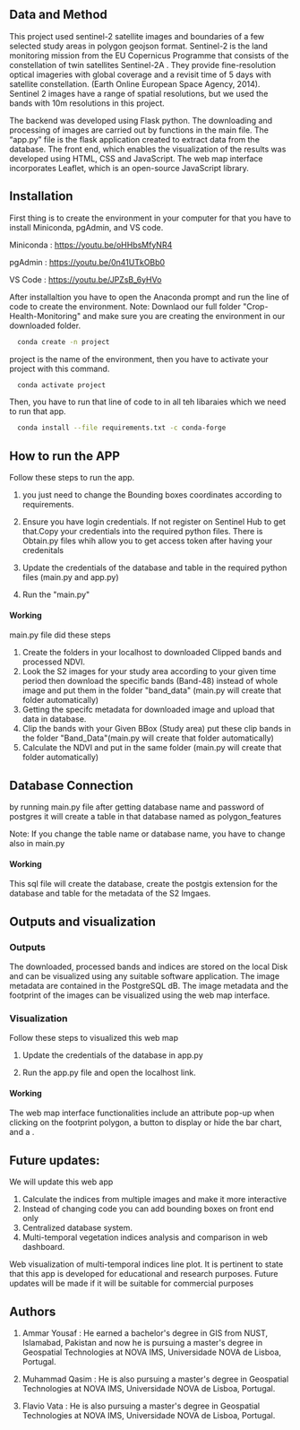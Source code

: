 ## Data and Method
This project used sentinel-2 satellite images and boundaries of a few selected study areas in polygon geojson format. Sentinel-2 is the land monitoring mission from the EU Copernicus Programme that consists of the constellation of twin satellites Sentinel-2A . They provide fine-resolution optical imageries with global coverage and a revisit time of 5 days with satellite constellation. (Earth Online European Space Agency, 2014). Sentinel 2 images have a range of spatial resolutions, but we used the bands with 10m resolutions in this project.

The backend was developed using Flask python. The downloading and processing of images are carried out by functions in the main file. The “app.py” file is the flask application created to extract data from the database. The front end, which enables the visualization of the results was developed using HTML, CSS and JavaScript. The web map interface incorporates Leaflet, which is an open-source JavaScript library.
## Installation

First thing is to create the environment in your computer for that you have to install Miniconda, pgAdmin, and VS code.

Miniconda : https://youtu.be/oHHbsMfyNR4

pgAdmin : https://youtu.be/0n41UTkOBb0

VS Code : https://youtu.be/JPZsB_6yHVo

After installaltion you have to open the Anaconda prompt and run the line of code to create the environment.
Note: Downlaod our full folder "Crop-Health-Monitoring" and make sure you are creating the environment in our downloaded folder.
```bash
  conda create -n project
```
project is the name of the environment, then you have to activate your project with this command. 
```bash
  conda activate project
```
Then, you have to run that line of code to in all teh libaraies which we need to run that app. 
```bash
  conda install --file requirements.txt -c conda-forge
```


## How to run the APP
Follow these steps to run the app.

1. you just need to change the Bounding boxes coordinates according to requirements.

2. Ensure you have login credentials. If not register on Sentinel Hub to get that.Copy your credentials into the required python files. There is Obtain.py files whih allow you to get access token after having your credenitals 

4. Update the credentials  of the database and table in the required python files (main.py and app.py)

5. Run the "main.py"




#### Working
main.py file did these steps
1. Create the folders in your localhost to downloaded Clipped bands and processed NDVI.
2. Look the S2 images for your study area  according to your given time period then download the specific bands (Band-48) instead of whole image and put them in the folder "band_data" (main.py will create that folder automatically)
3. Getting the specifc metadata for downloaded image and upload that data in database.
4. Clip the bands with your Given BBox (Study area) put these clip bands in the folder "Band_Data"(main.py will create that folder automatically)
5. Calculate the NDVI and put  in the same  folder (main.py will create that folder automatically)


## Database Connection
by running main.py file after getting database name and password of postgres it will create a table in that database named as polygon_features


Note: If you change the table name or database name, you have to change also in main.py
#### Working
This sql file will create the database, create the postgis extension for the database and table for the metadata of the S2 Imgaes.
## Outputs and visualization
### Outputs
The downloaded, processed bands and indices are stored on the local Disk and can be visualized using any suitable software application. The image metadata are contained in the PostgreSQL dB. The image metadata and the footprint of the images can be visualized using the web map interface.
### Visualization
Follow these steps to visualized this web map
1. Update the credentials of the database in app.py 

2. Run the app.py file and open the localhost link.







#### Working
The web map interface functionalities include an attribute pop-up when clicking on the footprint polygon, a button to display or hide the bar chart, and a .
## Future updates:
We will update this web app
1. Calculate the indices from multiple images and make it more interactive
2. Instead of changing code you can add bounding boxes on front end only 
3. Centralized database system.
4. Multi-temporal vegetation indices analysis and comparison in web dashboard.

Web visualization of multi-temporal indices line plot.
It is pertinent to state that this app is developed for educational and research purposes. Future updates will be made if it will be suitable for commercial purposes
## Authors
1. Ammar Yousaf :
He earned a bachelor's degree in GIS from NUST, Islamabad, Pakistan and now he is pursuing a master's degree in Geospatial Technologies at NOVA IMS, Universidade NOVA de Lisboa, Portugal.

2. Muhammad Qasim :
He is also pursuing a master's degree in Geospatial Technologies at NOVA IMS, Universidade NOVA de Lisboa, Portugal.

3. Flavio Vata :
 He is also pursuing a master's degree in Geospatial Technologies at NOVA IMS, Universidade NOVA de Lisboa, Portugal.

